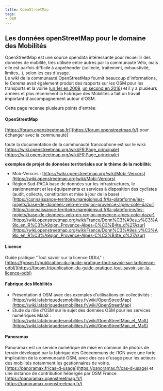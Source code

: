 ```yaml
---
title: OpenStreetMap
tags:
- OSM
---
```


## Les données openStreetMap pour le domaine des Mobilités

OpenStreetMap est une source opendata intéressante pour recueillir des données de mobilité, très utilisée entre autres par la communauté Vélo, mais elle est parfois difficile à appréhender (collecte, traitement, exhaustivité, limites…), selon les cas d'usage.  
Le wiki de la communauté OpenStreetMap fournit beaucoup d'informations, le Cerema avait également produit des rapports sur les OSM pour les transports et la voirie ([un 1er en 2009](https://www.expertises-territoires.fr/upload/docs/application/pdf/2025-05/rapport-osm-cetemed-2009.pdf), [un second en 2016](https://www.expertises-territoires.fr/upload/docs/application/pdf/2025-05/osm_services_publics_-_cerema-2016.pdf)) et  il y a plusieurs années et plus récemment la Fabrique des Mobilités a fait un travail important d'accompagnement autour d'OSM.

Cette page recense plusieurs points d'entrée:

#### OpenStreetMap
[https://forum.openstreetmap.fr/](https://forum.openstreetmap.fr/) pour échanger avec la communauté]

toute la documentation de la communauté francophone est sur le wiki:
[https://wiki.openstreetmap.org/wiki/FR:Page_principale](https://wiki.openstreetmap.org/wiki/FR:Page_principale) 

**exemples de projet de données territoriales sur le thème de la mobilité:**
- Mob-Vercors : [https://wiki.openstreetmap.org/wiki/Mobi-Vercors](https://wiki.openstreetmap.org/wiki/Mobi-Vercors) 
- Région Sud-PACA base de données sur les infrastructures, le stationnement et les équipements et services à disposition des cyclistes (audit, collecte, constitution et mise à jour de la base) :
[https://connaissance-territoire.maregionsud.fr/la-plateforme/les-projets/base-de-donnees-velo-en-region-provence-alpes-cote-dazur](https://connaissance-territoire.maregionsud.fr/la-plateforme/les-projets/base-de-donnees-velo-en-region-provence-alpes-cote-dazur)  
[https://wiki.openstreetmap.org/wiki/France/Donn%C3%A9es_v%C3%A9lo_en_R%C3%A9gion_Provence-Alpes-C%C3%B4te_d%27Azur](https://wiki.openstreetmap.org/wiki/France/Donn%C3%A9es_v%C3%A9lo_en_R%C3%A9gion_Provence-Alpes-C%C3%B4te_d%27Azur)

#### Licence
Guide pratique "Tout savoir sur la licence ODbL" : [https://fposm.fr/publication-du-guide-pratique-tout-savoir-sur-la-licence-odbl/](https://fposm.fr/publication-du-guide-pratique-tout-savoir-sur-la-licence-odbl) 

#### Fabrique des Mobilités
-    Présentation d'OSM avec des exemples d'utilisations en collectivités : [https://wiki.lafabriquedesmobilites.fr/wiki/OpenStreetMap](https://wiki.lafabriquedesmobilites.fr/wiki/OpenStreetMap)
-    Etude du rôle d'OSM sur le sujet des données OSM pour les services numériques MaaS : [https://wiki.lafabriquedesmobilites.fr/wiki/OpenStreetMap_et_MaS](https://wiki.lafabriquedesmobilites.fr/wiki/OpenStreetMap_et_MaS)

#### Panoramax
Panoramax est un service numérique de mise en commun de photos de terrain développé par la fabrique des Géocommuns de l'IGN avec une forte implication de la communauté OSM,
avec des cas d'usage pour les acteurs des mobilités notamment les gestionnaires de voirie.
[https://panoramax.fr/cas-d-usage](https://panoramax.fr/cas-d-usage) 
et une instance de contribution hébergée par OSM France [https://panoramax.openstreetmap.fr/](https://panoramax.openstreetmap.fr/)
